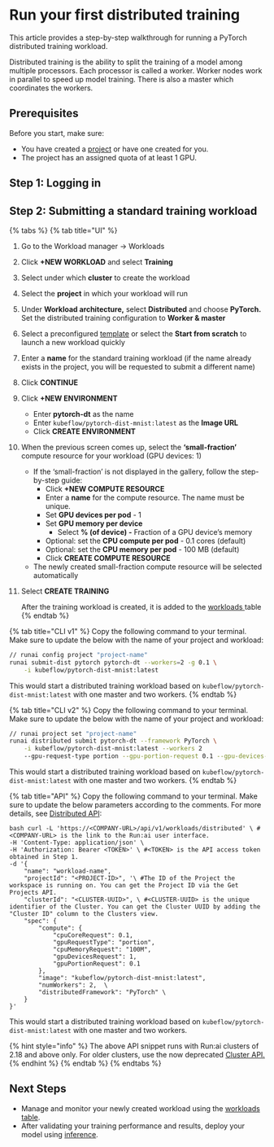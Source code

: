 # Run your first distributed training

This article provides a step-by-step walkthrough for running a PyTorch distributed training workload.

Distributed training is the ability to split the training of a model among multiple processors. Each processor is called a worker. Worker nodes work in parallel to speed up model training. There is also a master which coordinates the workers.

## Prerequisites

Before you start, make sure:

* You have created a [project](../../manage-ai-initiatives/managing-your-organization/projects.md) or have one created for you.
* The project has an assigned quota of at least 1 GPU.

## Step 1: Logging in

## Step 2: Submitting a standard training workload

{% tabs %}
{% tab title="UI" %}
1. Go to the Workload manager → Workloads&#x20;
2. Click **+NEW WORKLOAD** and select **Training**
3. Select under which **cluster** to create the workload
4. Select the **project** in which your workload will run&#x20;
5. Under **Workload architecture,** select **Distributed** and choose **PyTorch.** Set the distributed training configuration to **Worker & master**&#x20;
6. Select a preconfigured [template](../../../workloads-in-runai/workload-templates/) or select the **Start from scratch** to launch a new workload quickly
7. &#x20;Enter a **name** for the standard training workload (if the name already exists in the project, you will be requested to submit a different name)&#x20;
8. &#x20;Click **CONTINUE**&#x20;
9. Click **+NEW ENVIRONMENT**
   * Enter **pytorch-dt** as the name
   * Enter `kubeflow/pytorch-dist-mnist:latest` as the **Image URL**
   * Click **CREATE ENVIRONMENT**
10. When the previous screen comes up, select the **‘small-fraction’** compute resource for your workload (GPU devices: 1)
    * If the ‘small-fraction’ is not displayed in the gallery, follow the step-by-step guide:
      * Click **+NEW COMPUTE RESOURCE**
      * Enter a **name** for the compute resource. The name must be unique.
      * Set **GPU devices per pod** - 1
      * Set **GPU memory per device**
        * Select **% (of device) -** Fraction of a GPU device’s memory
      * Optional: set the **CPU compute per pod** - 0.1 cores (default)
      * Optional: set the **CPU memory per pod** - 100 MB (default)
      * Click **CREATE COMPUTE RESOURCE**
    * The newly created small-fraction compute resource will be selected automatically
11. Select **CREATE TRAINING**

    After the training workload is created, it is added to the [workloads ](../../../workloads-in-runai/workloads.md)table
{% endtab %}

{% tab title="CLI v1" %}
Copy the following command to your terminal. Make sure to update the below with the name of your project and workload:

```sh
// runai config project "project-name"  
runai submit-dist pytorch pytorch-dt --workers=2 -g 0.1 \
    -i kubeflow/pytorch-dist-mnist:latest
```

This would start a distributed training workload based on `kubeflow/pytorch-dist-mnist:latest` with one master and two workers.
{% endtab %}

{% tab title="CLI v2" %}
Copy the following command to your terminal. Make sure to update the below with the name of your project and workload:

```sh
// runai project set "project-name"
runai distributed submit pytorch-dt --framework PyTorch \
    -i kubeflow/pytorch-dist-mnist:latest --workers 2 
    --gpu-request-type portion --gpu-portion-request 0.1 --gpu-devices-request 1 --cpu-memory-request 100M
```

This would start a distributed training workload based on `kubeflow/pytorch-dist-mnist:latest` with one master and two workers.
{% endtab %}

{% tab title="API" %}
Copy the following command to your terminal. Make sure to update the below parameters according to the comments. For more details, see [Distributed API](https://api-docs.run.ai/latest/tag/Distributed):

```shell
bash curl -L 'https://<COMPANY-URL>/api/v1/workloads/distributed' \ #<COMPANY-URL> is the link to the Run:ai user interface. 
-H 'Content-Type: application/json' \ 
-H 'Authorization: Bearer <TOKEN>' \ #<TOKEN> is the API access token obtained in Step 1.  
-d '{  
    "name": "workload-name",  
    "projectId": "<PROJECT-ID>", '\ #The ID of the Project the workspace is running on. You can get the Project ID via the Get Projects API.  
    "clusterId": "<CLUSTER-UUID>", \ #<CLUSTER-UUID> is the unique identifier of the Cluster. You can get the Cluster UUID by adding the "Cluster ID" column to the Clusters view.  
    "spec": {  
        "compute": { 
            "cpuCoreRequest": 0.1,
            "gpuRequestType": "portion",
            "cpuMemoryRequest": "100M",
            "gpuDevicesRequest": 1,
            "gpuPortionRequest": 0.1
        },
        "image": "kubeflow/pytorch-dist-mnist:latest",  
        "numWorkers": 2,  \ 
        "distributedFramework": "PyTorch" \
    } 
}'
```

This would start a distributed training workload based on `kubeflow/pytorch-dist-mnist:latest` with one master and two workers.

{% hint style="info" %}
The above API snippet runs with Run:ai clusters of 2.18 and above only. For older clusters, use the now deprecated [Cluster API.](https://docs.run.ai/v2.20/developer/cluster-api/workload-overview-dev/)
{% endhint %}
{% endtab %}
{% endtabs %}

## Next Steps

* Manage and monitor your newly created workload using the [workloads table](../../workloads-in-runai/workloads.md).
* After validating your training performance and results, deploy your model using [inference](../../inference/custom-inference.md).

